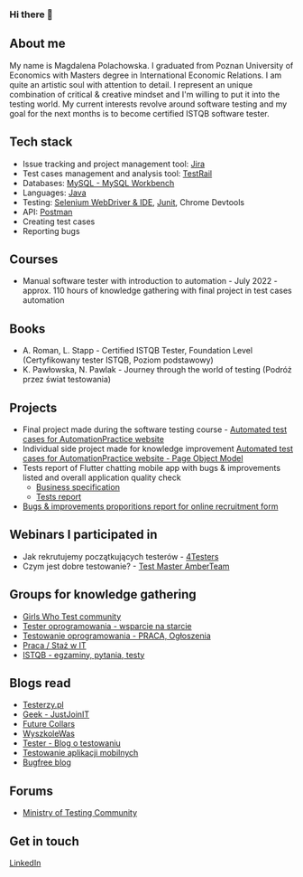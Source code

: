 ### Hi there 👋

## About me
My name is Magdalena Polachowska. I graduated from Poznan University of Economics with Masters degree in International Economic Relations. I am quite an artistic soul with attention to detail. I represent an unique combination of critical & creative mindset and I'm willing to put it into the testing world.
My current interests revolve around software testing and my goal for the next months is to become certified ISTQB software tester.

## Tech stack
* Issue tracking and project management tool: [Jira](https://www.atlassian.com/software/jira)
* Test cases management and analysis tool: [TestRail](https://www.gurock.com/testrail/)
* Databases: [MySQL - MySQL Workbench](https://dev.mysql.com/doc/workbench/en/)
* Languages: [Java](https://www.java.com/en/)
* Testing: [Selenium WebDriver & IDE](https://www.selenium.dev/documentation/), [Junit](https://junit.org/junit5/), Chrome Devtools
* API: [Postman](https://www.postman.com/)
* Creating test cases
* Reporting bugs

## Courses
* Manual software tester with introduction to automation - July 2022 - approx. 110 hours of knowledge gathering with final project in test cases automation

## Books
* A. Roman, L. Stapp - Certified ISTQB Tester, Foundation Level (Certyfikowany tester ISTQB, Poziom podstawowy)
* K. Pawłowska, N. Pawlak - Journey through the world of testing (Podróż przez świat testowania)

## Projects
* Final project made during the software testing course - [Automated test cases for AutomationPractice website](https://github.com/magdalenapola/automationpractice)
* Individual side project made for knowledge improvement [Automated test cases for AutomationPractice website - Page Object Model](https://github.com/magdalenapola/AutomationPracticePOM)
* Tests report of Flutter chatting mobile app with bugs & improvements listed and overall application quality check
  * [Business specification](https://drive.google.com/file/d/11dnjiMOoMv_oOj3dASle0jlXBVlPXEsV/view?usp=sharing)
  * [Tests report](https://drive.google.com/file/d/1yZCEzc1Wx1Xp2MQ3KxvQz1IWflfVaLCc/view?usp=sharing)
* [Bugs & improvements proporitions report for online recruitment form](https://drive.google.com/file/d/1dtLLUJIr0BPZQdTkpqpxQ50czGaOVM4C/view?usp=sharing)
 
  
## Webinars I participated in
* Jak rekrutujemy początkujących testerów - [4Testers](https://www.4testers.pl/)
* Czym jest dobre testowanie? - [Test Master AmberTeam](https://www.facebook.com/AmberTeam)

## Groups for knowledge gathering
* [Girls Who Test community](https://www.facebook.com/groups/girlswhotest)
* [Tester oprogramowania - wsparcie na starcie](https://www.facebook.com/groups/testeroprogramowania)
* [Testowanie oprogramowania - PRACA, Ogłoszenia](https://www.facebook.com/groups/215557562210470/?ref=group_header)
* [Praca / Staż w IT](https://www.facebook.com/groups/1778129425801951)
* [ISTQB - egzaminy, pytania, testy](https://www.facebook.com/groups/194288250951242)

## Blogs read
* [Testerzy.pl](https://testerzy.pl/)
* [Geek - JustJoinIT](https://geek.justjoin.it/category/qa)
* [Future Collars](https://futurecollars.com/blog/)
* [WyszkoleWas](https://www.wyszkolewas.com.pl/blog/)
* [Tester - Blog o testowaniu](https://tester.milenabednarczyk.pl/)
* [Testowanie aplikacji mobilnych](https://testujemy.mobi/)
* [Bugfree blog](https://bugfreeblog.com/)

## Forums
* [Ministry of Testing Community](https://club.ministryoftesting.com/)

  
## Get in touch
[LinkedIn](https://www.linkedin.com/in/magdalena-polachowska/)
